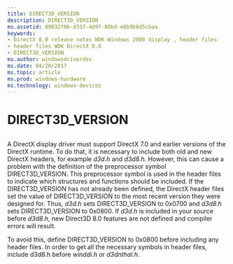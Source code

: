 ```yaml
---
title: DIRECT3D_VERSION
description: DIRECT3D_VERSION
ms.assetid: 09032f06-d31f-4d9f-80bd-e6b9b8d5cbaa
keywords:
- DirectX 8.0 release notes WDK Windows 2000 display , header files
- header files WDK DirectX 8.0
- DIRECT3D_VERSION
ms.author: windowsdriverdev
ms.date: 04/20/2017
ms.topic: article
ms.prod: windows-hardware
ms.technology: windows-devices
---
```


# DIRECT3D\_VERSION


## <span id="ddk_direct3d_version_gg"></span><span id="DDK_DIRECT3D_VERSION_GG"></span>


A DirectX display driver must support DirectX 7.0 and earlier versions of the DirectX runtime. To do that, it is necessary to include both old and new DirectX headers, for example *d3d.h* and *d3d8.h*. However, this can cause a problem with the definition of the preprocessor symbol DIRECT3D\_VERSION. This preprocessor symbol is used in the header files to indicate which structures and functions should be included. If the DIRECT3D\_VERSION has not already been defined, the DirectX header files set the value of DIRECT3D\_VERSION to the most recent version they were designed for. Thus, *d3d.h* sets DIRECT3D\_VERSION to 0x0700 and *d3d8.h* sets DIRECT3D\_VERSION to 0x0800. If *d3d.h* is included in your source before *d3d8.h*, new Direct3D 8.0 features are not defined and compiler errors will result.

To avoid this, define DIRECT3D\_VERSION to 0x0800 before including any header files. In order to get all the necessary symbols in header files, include d3d8.h before *winddi.h* or *d3dnthal.h*.

 

 






